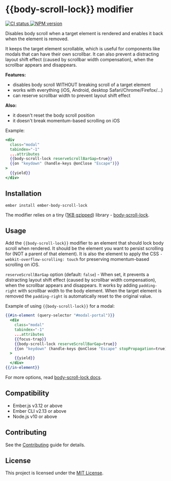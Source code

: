 # {{body-scroll-lock}} modifier

<p>
  <a href="https://github.com/PrecisionNutrition/ember-body-scroll-lock/actions?query=workflow%3ACI" target="_blank" rel="noopener noreferrer">
    <img src="https://github.com/PrecisionNutrition/ember-body-scroll-lock/workflows/CI/badge.svg" alt="CI status">
  </a>

  <a href="https://www.npmjs.com/package/ember-body-scroll-lock" target="_blank" rel="noopener noreferrer">
    <img src="https://img.shields.io/npm/v/ember-body-scroll-lock?color=informational" alt="NPM version" />
  </a>
</p>

Disables body scroll when a target element is rendered and enables it back when the element is removed.

It keeps the target element scrollable, which is useful for components like modals that can have their own scrollbar. It can also prevent a distracting layout shift effect (caused by scrollbar width compensation), when the scrollbar appears and disappears.

**Features:**

- disables body scroll WITHOUT breaking scroll of a target element
- works with everything (iOS, Android, desktop Safari/Chrome/Firefox/...)
- can reserve scrollbar width to prevent layout shift effect

**Also:**

- it doesn't reset the body scroll position
- it doesn't break momentum-based scrolling on iOS

Example:

```handlebars
<div
  class="modal"
  tabindex="-1"
  ...attributes
  {{body-scroll-lock reserveScrollBarGap=true}}
  {{on "keydown" (handle-keys @onClose "Escape")}}
>
  {{yield}}
</div>
```

## Installation

```
ember install ember-body-scroll-lock
```

The modifier relies on a tiny ([1KB gzipped](https://bundlephobia.com/result?p=body-scroll-lock)) library - [body-scroll-lock](https://github.com/willmcpo/body-scroll-lock).

## Usage

Add the `{{body-scroll-lock}}` modifier to an element that should lock body scroll when rendered. It should be the element you want to persist scrolling for (NOT a parent of that element). It is also the element to apply the CSS `-webkit-overflow-scrolling: touch` for preserving momentum-based scrolling on iOS.

`reserveScrollBarGap` option (default: `false`) - When set, it prevents a distracting layout shift effect (caused by scrollbar width compensation), when the scrollbar appears and disappears. It works by adding `padding-right` with scrollbar width to the body element. When the target element is removed the `padding-right` is automatically reset to the original value.

Example of using `{{body-scroll-lock}}` for a modal:

```hbs
{{#in-element (query-selector "#modal-portal")}}
  <div
    class="modal"
    tabindex="-1"
    ...attributes
    {{focus-trap}}
    {{body-scroll-lock reserveScrollBarGap=true}}
    {{on "keydown" (handle-keys @onClose "Escape" stopPropagation=true)}}
  >
    {{yield}}
  </div>
{{/in-element}}
```

For more options, read [body-scroll-lock docs](https://github.com/willmcpo/body-scroll-lock/blob/master/README.md#options).

## Compatibility

- Ember.js v3.12 or above
- Ember CLI v2.13 or above
- Node.js v10 or above

## Contributing

See the [Contributing](CONTRIBUTING.md) guide for details.

## License

This project is licensed under the [MIT License](LICENSE.md).
